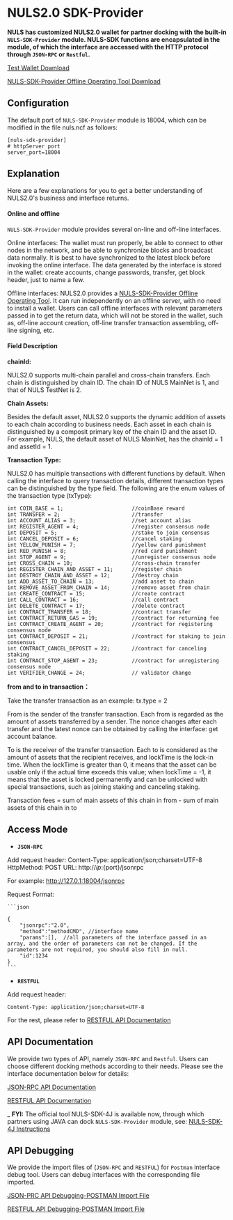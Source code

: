 # NULS2.0 SDK-Provider

**NULS has customized NULS2.0 wallet for partner docking with the built-in `NULS-SDK-Provider` module. NULS-SDK functions are encapsulated in the module, of which the interface are accessed with the HTTP protocol through `JSON-RPC` or `Restful`.**

[Test Wallet Download](http://nuls-usa-west.oss-us-west-1.aliyuncs.com/beta3/NULS_Wallet_linux64_beta3_sdk_provider.tar.gz)

[NULS-SDK-Provider Offline Operating Tool Download](http://nuls-usa-west.oss-us-west-1.aliyuncs.com/beta3/nuls-sdk-provider-offline.tar.gz)

## Configuration

The default port of `NULS-SDK-Provider` module is 18004, which can be modified in the file nuls.ncf as follows:

```
[nuls-sdk-provider]
# httpServer port 
server_port=18004
```

## Explanation

Here are a few explanations for you to get a better understanding of NULS2.0's business and interface returns.

#### Online and offline

`NULS-SDK-Provider` module provides several on-line and off-line interfaces.

Online interfaces: The wallet must run properly, be able to connect to other nodes in the network, and be able to synchronize blocks and broadcast data normally. It is best to have synchronized to the latest block before invoking the online interface. The data generated by the interface is stored in the wallet: create accounts, change passwords, transfer, get block header, just to name a few.

Offline interfaces: NULS2.0 provides a [NULS-SDK-Provider Offline Operating Tool](http://nuls-usa-west.oss-us-west-1.aliyuncs.com/beta3/nuls-sdk-provider-offline.tar.gz). It can run independently on an offline server, with no need to install a wallet. Users can call offline interfaces with relevant parameters passed in to get the return data, which will not be stored in the wallet, such as, off-line account creation, off-line transfer transaction assembling, off-line signing, etc.

#### Field Description

**chainId:**

NULS2.0 supports multi-chain parallel and cross-chain transfers. Each chain is distinguished by chain ID. The chain ID of NULS MainNet is 1, and that of NULS TestNet is 2.

**Chain Assets:**

Besides the default asset, NULS2.0 supports the dynamic addition of assets to each chain according to business needs. Each asset in each chain is distinguished by a composit primary key of the chain ID and the asset ID. For example, NULS, the default asset of NULS MainNet, has the chainId = 1 and assetId = 1.

**Transaction Type:**

NULS2.0 has multiple transactions with different functions by default. When calling the interface to query transaction details, different transaction types can be distinguished by the type field. The following are the enum values of the transaction type (txType):

```
int COIN_BASE = 1;						//coinBase reward
int TRANSFER = 2;						//transfer
int ACCOUNT_ALIAS = 3;					//set account alias
int REGISTER_AGENT = 4;					//register consensus node
int DEPOSIT = 5;						//stake to join consensus
int CANCEL_DEPOSIT = 6;					//cancel staking
int YELLOW_PUNISH = 7;					//yellow card punishment
int RED_PUNISH = 8;						//red card punishment
int STOP_AGENT = 9;						//unregister consensus node
int CROSS_CHAIN = 10;					//cross-chain transfer
int REGISTER_CHAIN_AND_ASSET = 11;		//register chain
int DESTROY_CHAIN_AND_ASSET = 12;		//destroy chain
int ADD_ASSET_TO_CHAIN = 13;			//add asset to chain
int REMOVE_ASSET_FROM_CHAIN = 14;		//remove asset from chain
int CREATE_CONTRACT = 15;				//create contract
int CALL_CONTRACT = 16;					//call contract
int DELETE_CONTRACT = 17;				//delete contract
int CONTRACT_TRANSFER = 18;				//contract transfer
int CONTRACT_RETURN_GAS = 19;			//contract for returning fee
int CONTRACT_CREATE_AGENT = 20;			//contract for registering consensus node
int CONTRACT_DEPOSIT = 21;				//contract for staking to join consensus
int CONTRACT_CANCEL_DEPOSIT = 22;		//contract for canceling staking
int CONTRACT_STOP_AGENT = 23;			//contract for unregistering consensus node
int VERIFIER_CHANGE = 24;				// validator change
```

**from and to in transaction：**

Take the transfer transaction as an example: tx.type = 2

From is the sender of the transfer transaction. Each from is regarded as the amount of assets transferred by a sender. The nonce changes after each transfer and the latest nonce can be obtained by calling the interface: get account balance.

To is the receiver of the transfer transaction. Each to is considered as the amount of assets that the recipient receives, and lockTime is the lock-in time. When the lockTime is greater than 0, it means that the asset can be usable only if the actual time exceeds this value; when lockTime = -1, it means that the asset is locked permanently and can be unlocked with special transactions, such as joining staking and canceling staking.

Transaction fees = sum of main assets of this chain in from - sum of main assets of this chain in to


## Access Mode

- **`JSON-RPC`**

Add request header: 
    Content-Type: application/json;charset=UTF-8
     HttpMethod: POST
     URL: http://${ip}:${port}/jsonrpc 

For example: http://127.0.1:18004/jsonrpc

Request Format:

    ```json

    {
        "jsonrpc":"2.0",
        "method":"methodCMD", //interface name
        "params":[],  //all parameters of the interface passed in an array, and the order of parameters can not be changed. If the parameters are not required, you should also fill in null.
        "id":1234
    }
    ```

- **`RESTFUL`**

Add request header:

    Content-Type: application/json;charset=UTF-8

For the rest, please refer to [RESTFUL API Documentation](https://github.com/nuls-io/nuls-v2/blob/master/module/nuls-sdk-provider/documents/nuls-sdk-provider_RESTFUL.md)


## API Documentation

We provide two types of API, namely `JSON-RPC` and `Restful`. Users can choose different docking methods according to their needs. Please see the interface documentation below for details:

[JSON-RPC API Documentation](https://github.com/nuls-io/nuls-v2/blob/master/module/nuls-sdk-provider/documents/nuls-sdk-provider_JSONRPC.md)

[RESTFUL API Documentation](https://github.com/nuls-io/nuls-v2/blob/master/module/nuls-sdk-provider/documents/nuls-sdk-provider_RESTFUL.md)

_ **FYI:** The official tool NULS-SDK-4J is available now, through which partners using JAVA can dock `NULS-SDK-Provider` module, see: [NULS-SDK-4J Instructions](https://github.com/nuls-io/nuls-v2-sdk4j/b/blomaster/README.md)

## API Debugging

We provide the import files of (`JSON-RPC` and `RESTFUL`) for `Postman` interface debug tool. Users can debug interfaces with the corresponding file imported.

[JSON-PRC API Debugging-POSTMAN Import File](https://github.com/nuls-io/nuls-v2/blob/master/module/nuls-sdk-provider/documents/nuls-sdk-provider_Postman_JSONRPC.json)

[RESTFUL API Debugging-POSTMAN Import File](https://github.com/nuls-io/nuls-v2/blob/master/module/nuls-sdk-provider/documents/nuls-sdk-provider_Postman_RESTFUL.json)